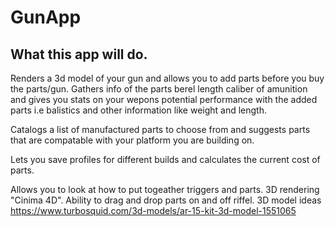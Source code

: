# GunApp

 ## What this app will do.
 Renders a 3d model of your gun and allows you to add parts before you buy the parts/gun.
 Gathers info of the parts berel length caliber of amunition and gives you stats on your 
 wepons potential performance with the added parts i.e balistics and other information 
 like weight and length.
 
 Catalogs a list of manufactured parts to choose from and suggests parts that are 
 compatable with your platform you are building on.
 
 Lets you save profiles for different builds and calculates the current cost of parts.
 
 Allows you to look at how to put togeather triggers and parts.
 3D rendering "Cinima 4D".
 Ability to drag and drop parts on and off riffel.
 3D model ideas https://www.turbosquid.com/3d-models/ar-15-kit-3d-model-1551065
